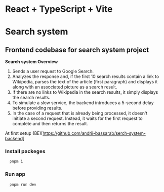 # React + TypeScript + Vite

# Search system

## Frontend codebase for search system project

<p><strong>Search system Overview</strong></p>

<ol>
  <li>Sends a user request to Google Search.</li>
  <li>Analyzes the response and, if the first 10 search results contain a link to Wikipedia, parses the text of the article (first paragraph) and displays it along with an associated picture as a search result.</li>
  <li>If there are no links to Wikipedia in the search results, it simply displays the search results.</li>
  <li>To simulate a slow service, the backend introduces a 5-second delay before providing results.</li>
  <li>In the case of a request that is already being processed, it doesn't initiate a second request. Instead, it waits for the first request to complete and then returns the result.</li>
</ol>

At first setup (BE)[https://github.com/andrii-bassarab/serch-system-backend]

### Install packeges

```bash
  pnpm i
```

### Run app

```bash
  pnpm run dev
```